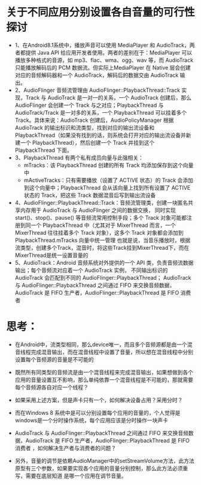 # 关于不同应用分别设置各自音量的可行性探讨
- 1、在Android8.1系统中，播放声音可以使用 MediaPlayer 和 AudioTrack，两者都提供 Java API 给应用开发者使用。两者的差别在于：MediaPlayer 可以播放多种格式的音源，如 mp3、flac、wma、ogg、wav 等，而 AudioTrack 只能播放解码后的 PCM 数据流。但实际上MediaPlayer 在 Native 层会创建对应的音频解码器和一个 AudioTrack，解码后的数据交由 AudioTrack 输出。
- 2、AudioFlinger 音频流管理由 AudioFlinger::PlaybackThread::Track 实现，Track 与 AudioTrack 是一对一的关系，一个 AudioTrack 创建后，那么 AudioFlinger 会创建一个 Track 与之对应；PlaybackThread 与 AudioTrack/Track 是一对多的关系，一个 PlaybackThread 可以挂着多个 Track。具体来说：AudioTrack 创建后，AudioPolicyManager 根据 AudioTrack 的输出标识和流类型，找到对应的输出流设备和 PlaybackThread（如果没有找到的话，则系统会打开对应的输出流设备并新建一个 PlaybackThread），然后创建一个 Track 并挂到这个 PlaybackThread 下面。
- 3、PlaybackThread 有两个私有成员向量与此强相关：
  -  mTracks：该 PlaybackThread 创建的所有 Track 均添加保存到这个向量中
  -  mActiveTracks：只有需要播放（设置了 ACTIVE 状态）的 Track 会添加到这个向量中；PlaybackThread 会从该向量上找到所有设置了 ACTIVE 状态的 Track，把这些 Track 数据混音后写到输出流设备<br>
- 4、AudioFlinger::PlaybackThread::Track：音频流管理类，创建一块匿名共享内存用于 AudioTrack 与 AudioFlinger 之间的数据交换，
同时实现 start()、stop()、pause() 等音频流常用控制手段；多个 Track 对象可能都注册到同一个 PlaybackThread 中（尤其对于 MixerThread 而言，一个 MixerThread 往往挂着多个 Track 对象），这多个 Track 对象都会添加到 PlaybackThread.mTracks 向量中统一管理
  也就是说，当音乐播放时，根据流类型，创建多个Track，混音时，将这些Track挂到MixerThread下，而在MixerThread是统一设置音量的
 - 5、AudioTrack：Android 音频系统对外提供的一个 API 类，负责音频流数据输出；每个音频流对应着一个 AudioTrack 实例，
 不同输出标识的 AudioTrack 会匹配到不同的 AudioFlinger::PlaybackThread；
 AudioTrack 与 AudioFlinger::PlaybackThread 之间通过 FIFO 来交换音频数据，AudioTrack 是 FIFO 生产者，AudioFlinger::PlaybackThread 是 FIFO 消费者
# 思考：
- 在Android中，流类型相同，那么device唯一，而且多个音频源都是由一个混音线程完成混音输出，而在混音线程中设置了音量，所以想在混音线程中分别设置每个音频源的音量是不可能的
- 既然所有同类型的音频流是由一个混音线程来完成混音输出，如果想做到各个应用的音量设置互不影响，那么单纯依靠一个混音线程是不可能的，那就需要每个音频源各自对应一个线程？
- 如果采用上述方案，但是声卡只有一个，如何解决设备占用？采用分时？
- 而在Windows 8 系统中是可以分别设置每个应用的音量的，个人觉得是windows是一个分时操作系统，每个应用应该是分时操作一块声卡

-  AudioTrack 与 AudioFlinger::PlaybackThread 之间通过 FIFO 来交换音频数据，AudioTrack 是 FIFO 生产者，AudioFlinger::PlaybackThread 是 FIFO 消费者
，如何解决生产者与消费者的问题？
- 另外，音量的调节是依赖AudioManager中的setStreamVolume方法，此方法原型有三个参数，如果要实现各个应用的音量分别控制，那么此方法必须重写，需要在底层知道
是哪一个应用在调节音量。
